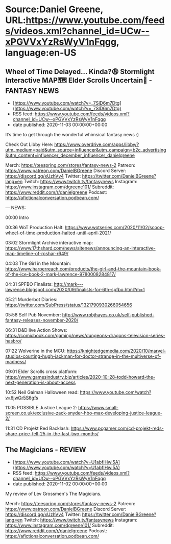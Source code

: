 # Source:Daniel Greene, URL:https://www.youtube.com/feeds/videos.xml?channel_id=UCw--xPGVVxYzRsWyV1nFqgg, language:en-US

## Wheel of Time Delayed... Kinda?😩 Stormlight Interactive MAP🗺️ Elder Scrolls Uncertain📜 -FANTASY NEWS
 - [https://www.youtube.com/watch?v=_7SlD6m7Dtg](https://www.youtube.com/watch?v=_7SlD6m7Dtg)
 - RSS feed: https://www.youtube.com/feeds/videos.xml?channel_id=UCw--xPGVVxYzRsWyV1nFqgg
 - date published: 2020-11-03 00:00:00+00:00

It’s time to get through the wonderful whimsical fantasy news :) 

Check Out Libby Here: https://www.overdrive.com/apps/libby/?utm_medium=paid&utm_source=influencer&utm_campaign=b2c_advertising&utm_content=influencer_december_influencer_danielgreene

Merch: https://teespring.com/stores/fantasy-news-2
Patreon: https://www.patreon.com/DanielBGreene
Discord Server: https://discord.gg/xUzhVv4
Twitter: https://twitter.com/DanielBGreene?lang=en
Twitch: https://www.twitch.tv/fantasynews
Instagram: https://www.instagram.com/dgreene101/
Subreddit: https://www.reddit.com/r/danielgreene
Podcast: https://afictionalconversation.podbean.com/


—
NEWS: 

00:00 Intro

00:36 WoT Production Halt: https://www.wotseries.com/2020/11/02/scoop-wheel-of-time-production-halted-until-april-2021/ 

03:02 Stormlight Archive interactive map: https://www.17thshard.com/news/sitenews/announcing-an-interactive-map-timeline-of-roshar-r649/

04:03 The Girl in the Mountain: https://www.harperreach.com/products/the-girl-and-the-mountain-book-of-the-ice-book-2-mark-lawrence-9780008284817/ 

04:31 SPFBO Finalists: http://mark---lawrence.blogspot.com/2020/09/finalists-for-6th-spfbo.html?m=1

05:21 Murderbot Diaries: https://twitter.com/SubPress/status/1321790930266054656

05:58 Self Pub November: http://www.robjhayes.co.uk/self-published-fantasy-releases-november-2020/

06:31 D&D live Action Shows: https://comicbook.com/gaming/news/dungeons-dragons-television-series-hasbro/ 

07:22 Wolverine in the MCU: https://knightedgemedia.com/2020/10/marvel-studios-courting-hugh-jackman-for-doctor-strange-in-the-multiverse-of-madness/ 

09:01 Elder Scrolls cross platform: https://www.gamesindustry.biz/articles/2020-10-28-todd-howard-the-next-generation-is-about-access 

10:52 Neil Gaiman Halloween read: https://www.youtube.com/watch?v=6jwGr5S6gfs

11:05 POSSIBLE Justice League 2: https://www.small-screen.co.uk/exclusive-zack-snyder-hbo-max-developing-justice-league-2/ 

11:31 CD Projekt Red Backlash: https://www.pcgamer.com/cd-projekt-reds-share-price-fell-25-in-the-last-two-months/

## The Magicians - REVIEW
 - [https://www.youtube.com/watch?v=U1abfIHwi5A](https://www.youtube.com/watch?v=U1abfIHwi5A)
 - RSS feed: https://www.youtube.com/feeds/videos.xml?channel_id=UCw--xPGVVxYzRsWyV1nFqgg
 - date published: 2020-11-02 00:00:00+00:00

My review of Lev Grossmen's The Magicians. 

Merch: https://teespring.com/stores/fantasy-news-2
Patreon: https://www.patreon.com/DanielBGreene
Discord Server: https://discord.gg/xUzhVv4
Twitter: https://twitter.com/DanielBGreene?lang=en
Twitch: https://www.twitch.tv/fantasynews
Instagram: https://www.instagram.com/dgreene101/
Subreddit: https://www.reddit.com/r/danielgreene
Podcast: https://afictionalconversation.podbean.com/

